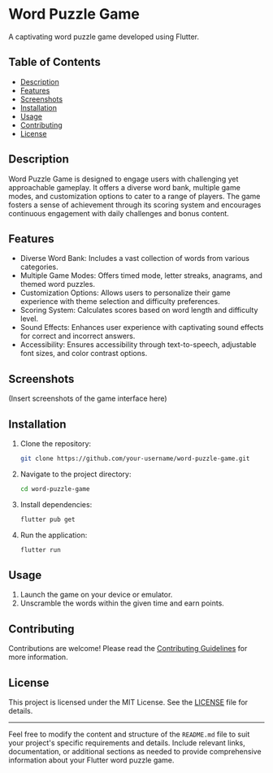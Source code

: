 # Word Puzzle Game

A captivating word puzzle game developed using Flutter.

## Table of Contents

- [Description](#description)
- [Features](#features)
- [Screenshots](#screenshots)
- [Installation](#installation)
- [Usage](#usage)
- [Contributing](#contributing)
- [License](#license)

## Description

Word Puzzle Game is designed to engage users with challenging yet approachable gameplay. It offers a diverse word bank, multiple game modes, and customization options to cater to a range of players. The game fosters a sense of achievement through its scoring system and encourages continuous engagement with daily challenges and bonus content.

## Features

- Diverse Word Bank: Includes a vast collection of words from various categories.
- Multiple Game Modes: Offers timed mode, letter streaks, anagrams, and themed word puzzles.
- Customization Options: Allows users to personalize their game experience with theme selection and difficulty preferences.
- Scoring System: Calculates scores based on word length and difficulty level.
- Sound Effects: Enhances user experience with captivating sound effects for correct and incorrect answers.
- Accessibility: Ensures accessibility through text-to-speech, adjustable font sizes, and color contrast options.

## Screenshots

(Insert screenshots of the game interface here)

## Installation

1. Clone the repository:

   ```bash
   git clone https://github.com/your-username/word-puzzle-game.git
   ```

2. Navigate to the project directory:

   ```bash
   cd word-puzzle-game
   ```

3. Install dependencies:

   ```bash
   flutter pub get
   ```

4. Run the application:

   ```bash
   flutter run
   ```

## Usage

1. Launch the game on your device or emulator.
2. Unscramble the words within the given time and earn points.


## Contributing

Contributions are welcome! Please read the [Contributing Guidelines](CONTRIBUTING.md) for more information.

## License

This project is licensed under the MIT License. See the [LICENSE](LICENSE) file for details.

---

Feel free to modify the content and structure of the `README.md` file to suit your project's specific requirements and details. Include relevant links, documentation, or additional sections as needed to provide comprehensive information about your Flutter word puzzle game.
